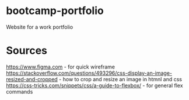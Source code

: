 # bootcamp-portfolio

Website for a work portfolio

# Sources

https://www.figma.com - for quick wireframe
https://stackoverflow.com/questions/493296/css-display-an-image-resized-and-cropped - how to crop and resize an image in htmnl and css
https://css-tricks.com/snippets/css/a-guide-to-flexbox/ - for general flex commands
